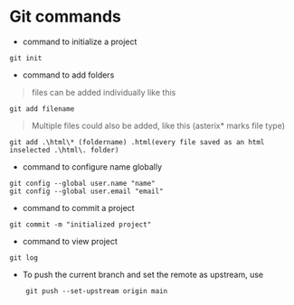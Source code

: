 # Git commands
- command to initialize a project
```git
git init
```
- command to add folders
> files can be added individually like this 
```git
git add filename
```
>Multiple files could also be added, like this
(asterix* marks file type) 

 ```git
git add .\html\* (foldername) .html(every file saved as an html inselected .\html\. folder)
```
- command to configure name globally
```git
git config --global user.name "name"
git config --global user.email "email"
```
- command to commit a project

```git
git commit -m "initialized project"
```

- command to view project 
```git
git log
```
- To push the current branch and set the remote as upstream, use

```
    git push --set-upstream origin main